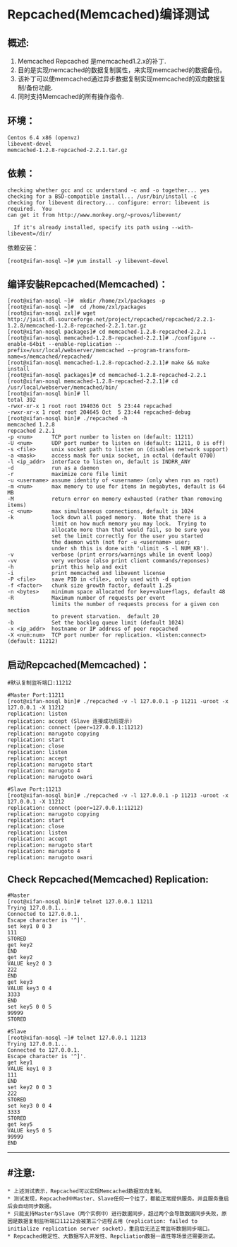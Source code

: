 Repcached(Memcached)编译测试
============================

概述:
------
1. Memcached Repcached 是memcached1.2.x的补丁.
2. 目的是实现memcached的数据复制属性，来实现memcached的数据备份。
3. 该补丁可以使memcached通过异步数据复制实现memcached的双向数据复制/备份功能.
4. 同时支持Memcached的所有操作指令.

环境：
------
	Centos 6.4 x86 (openvz)
	libevent-devel
	memcached-1.2.8-repcached-2.2.1.tar.gz

依赖：
------
	checking whether gcc and cc understand -c and -o together... yes
	checking for a BSD-compatible install... /usr/bin/install -c
	checking for libevent directory... configure: error: libevent is required.  You 
	can get it from http://www.monkey.org/~provos/libevent/

      If it's already installed, specify its path using --with-libevent=/dir/
    
依赖安装：

	[root@xifan-nosql ~]# yum install -y libevent-devel
	

编译安装Repcached(Memcached)：	
------------------

	[root@xifan-nosql ~]#  mkdir /home/zxl/packages -p
	[root@xifan-nosql ~]#  cd /home/zxl/packages
	[root@xifan-nosql zxl]# wget http://jaist.dl.sourceforge.net/project/repcached/repcached/2.2.1-1.2.8/memcached-1.2.8-repcached-2.2.1.tar.gz
	[root@xifan-nosql packages]# cd memcached-1.2.8-repcached-2.2.1
	[root@xifan-nosql memcached-1.2.8-repcached-2.2.1]# ./configure --enable-64bit --enable-replication --prefix=/usr/local/webserver/memcached --program-transform-name=s/memcached/repcached/
	[root@xifan-nosql memcached-1.2.8-repcached-2.2.1]# make && make install
	[root@xifan-nosql packages]# cd memcached-1.2.8-repcached-2.2.1
	[root@xifan-nosql memcached-1.2.8-repcached-2.2.1]# cd /usr/local/webserver/memcached/bin/
	[root@xifan-nosql bin]# ll
	total 392
	-rwxr-xr-x 1 root root 194036 Oct  5 23:44 repcached
	-rwxr-xr-x 1 root root 204645 Oct  5 23:44 repcached-debug
	[root@xifan-nosql bin]# ./repcached -h
	memcached 1.2.8
	repcached 2.2.1
	-p <num>      TCP port number to listen on (default: 11211)
	-U <num>      UDP port number to listen on (default: 11211, 0 is off)
	-s <file>     unix socket path to listen on (disables network support)
	-a <mask>     access mask for unix socket, in octal (default 0700)
	-l <ip_addr>  interface to listen on, default is INDRR_ANY
	-d            run as a daemon
	-r            maximize core file limit
	-u <username> assume identity of <username> (only when run as root)
	-m <num>      max memory to use for items in megabytes, default is 64 MB
	-M            return error on memory exhausted (rather than removing items)
	-c <num>      max simultaneous connections, default is 1024
	-k            lock down all paged memory.  Note that there is a
	              limit on how much memory you may lock.  Trying to
	              allocate more than that would fail, so be sure you
	              set the limit correctly for the user you started
	              the daemon with (not for -u <username> user;
	              under sh this is done with 'ulimit -S -l NUM_KB').
	-v            verbose (print errors/warnings while in event loop)
	-vv           very verbose (also print client commands/reponses)
	-h            print this help and exit
	-i            print memcached and libevent license
	-P <file>     save PID in <file>, only used with -d option
	-f <factor>   chunk size growth factor, default 1.25
	-n <bytes>    minimum space allocated for key+value+flags, default 48
	-R            Maximum number of requests per event
	              limits the number of requests process for a given con nection
	              to prevent starvation.  default 20
	-b            Set the backlog queue limit (default 1024)
	-x <ip_addr>  hostname or IP address of peer repcached
	-X <num:num>  TCP port number for replication. <listen:connect> (default: 11212)


启动Repcached(Memcached)：
--------------

	#默认复制监听端口:11212
	
	#Master Port:11211 
	[root@xifan-nosql bin]# ./repcached -v -l 127.0.0.1 -p 11211 -uroot -x 127.0.0.1 -X 11212
	replication: listen
	replication: accept (Slave 连接成功后提示)
	replication: connect (peer=127.0.0.1:11212)
	replication: marugoto copying
	replication: start
	replication: close
	replication: listen
	replication: accept
	replication: marugoto start
	replication: marugoto 4
	replication: marugoto owari

	#Slave Port:11213
	[root@xifan-nosql bin]# ./repcached -v -l 127.0.0.1 -p 11213 -uroot -x 127.0.0.1 -X 11212
	replication: connect (peer=127.0.0.1:11212)
	replication: marugoto copying
	replication: start
	replication: close
	replication: listen
	replication: accept
	replication: marugoto start
	replication: marugoto 4
	replication: marugoto owari

Check Repcached(Memcached) Replication:
----------------------------

	#Master
	[root@xifan-nosql bin]# telnet 127.0.0.1 11211
	Trying 127.0.0.1...
	Connected to 127.0.0.1.
	Escape character is '^]'.
	set key1 0 0 3
	111
	STORED
	get key2
	END
	get key2
	VALUE key2 0 3
	222
	END
	get key3
	VALUE key3 0 4
	3333
	END
	set key5 0 0 5
	99999
	STORED
	
	#Slave
	[root@xifan-nosql ~]# telnet 127.0.0.1 11213
	Trying 127.0.0.1...
	Connected to 127.0.0.1.
	Escape character is '^]'.
	get key1
	VALUE key1 0 3
	111
	END
	set key2 0 0 3
	222
	STORED
	set key3 0 0 4
	3333
	STORED
	get key5
	VALUE key5 0 5
	99999
	END
	
------
#注意:
------
	* 上述测试表示，Repcached可以实现Memcached数据双向复制。
	* 测试发现，Repcached中Master、Slave任何一个挂了，都能正常提供服务。并且服务重启后会自动同步数据。
	* 只能支持Master与Slave（两个实例中）进行数据同步，超过两个会导致数据同步失败，原因是数据复制监听端口11212会被第三个进程占用（replication: failed to initialize replication server socket），重启后无法正常监听数据同步端口。
	* Repcached稳定性、大数据写入并发性、Repcliation数据一直性等场景还需要测试。
